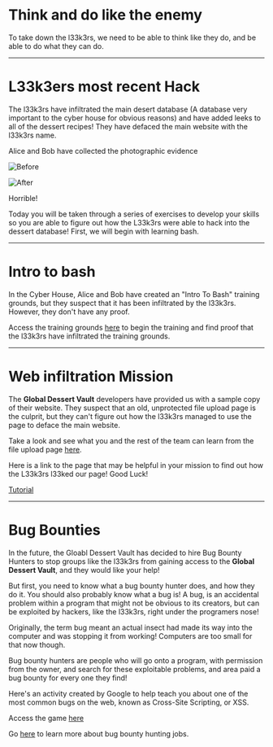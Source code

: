 # Think and do like the enemy 

To take down the l33k3rs, we need to be able to think like they do, and be able to do what they can do. 

---

# L33k3ers most recent Hack

The l33k3rs have infiltrated the main desert database (A database very important to the cyber house for obvious reasons) and have added leeks to all of the dessert recipes! They have defaced the main website with the l33k3rs name.

Alice and Bob have collected the photographic evidence

![Before](https://udel.codes/cyber2/Global%20Dessert%20Archive.png)

![After](https://udel.codes/cyber2/With%20Leeks.png)

Horrible!

Today you will be taken through a series of exercises to develop your skills so you are able to figure out how the L33k3rs were able to hack into the dessert database! First, we will begin with learning bash.

---

# Intro to bash 
In the Cyber House, Alice and Bob have created an "Intro To Bash" training grounds, but they suspect that it has been infiltrated by the l33k3rs. However, they don't have any proof. 

Access the training grounds <a href="https://udel.codes/cyber2/Bash_Tutorial" target="_blank">here</a> to begin the training and find proof that the l33k3rs have infiltrated the training grounds.  

---

# Web infiltration Mission

The **Global Dessert Vault** developers have provided us with a sample copy of their website. They suspect that an old, unprotected file upload page is the culprit, but they can't figure out how the l33k3rs managed to use the page to deface the main website. 

Take a look and see what you and the rest of the team can learn from the file upload page <a href="http://desserts.gel.webfactional.com/" target="_blank">here</a>.

Here is a link to the page that may be helpful in your mission to find out how the L33k3rs l33ked our page! Good Luck! 

<a href="https://udel.codes/cyber2/File_Upload_Tutorial" target="_blank">Tutorial</a>

---

# Bug Bounties

In the future, the Gloabl Dessert Vault has decided to hire Bug Bounty Hunters to stop groups like the l33k3rs from gaining access to the **Global Dessert Vault**, and they would like your help! 

But first, you need to know what a bug bounty hunter does, and how they do it. 
You should also probably know what a bug is! A bug, is an accidental problem within a program that might not be obvious to its creators, but can be exploited by hackers, like the l33k3rs, right under the programers nose! 

Originally, the term bug meant an actual insect had made its way into the computer and was stopping it from working! Computers are too small for that now though. 

Bug bounty hunters are people who will go onto a program, with permission from the owner, and search for these exploitable problems, and area paid a bug bounty for every one they find! 

Here's an activity created by Google to help teach you about one of the most common bugs on the web, known as Cross-Site Scripting, or XSS. 

Access the game [here](https://xss-game.appspot.com/?utm_source=webopsweekly&utm_medium=email)

Go [here](https://www.hackerone.com/internet-bug-bounty) to learn more about bug bounty hunting jobs. 

